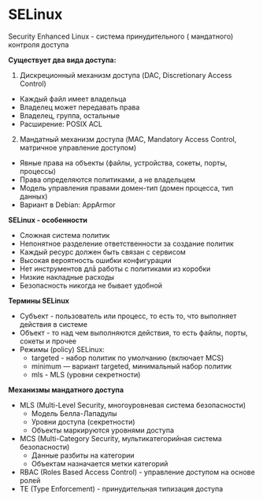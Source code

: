 # SELinux
Security Enhanced Linux - система принудительного ( мандатного) контроля доступа     

__Существует два вида доступа:__
1. Дискреционный механизм доступа (DAC, Discretionary Access Control)
- Каждый файл имеет владельца
- Владелец может передавать права
- Владелец, группа, остальные
- Расширение: POSIX ACL
2. Мандатный механизм доступа (MAC, Mandatory Access Control, матричное управление доступом)
- Явные права на объекты (файлы, устройства, сокеты, порты, процессы)
- Права определяются политиками, а не владельцем
- Модель управления правами домен-тип (домен процесса, тип данных)
- Вариант в Debian: AppArmor

__SELinux - особенности__
- Сложная система политик
- Непонятное разделение ответственности за создание политик
- Каждый ресурс должен быть связан с сервисом
- Высокая вероятность ошибки конфигурации
- Нет инструментов длā работы с политиками из коробки
- Низкие накладные расходы
- Безопасность никогда не бывает удобной

__Термины SELinux__
- Субъект - пользователь или процесс, то есть то, что выполняет действия в системе
- Объект - то над чем выполняются действия, то есть файлы, порты, сокеты и прочее
- Режимы (policy) SELinux:
     - targeted - набор политик по умолчанию (включает MCS)
     - minimum — вариант targeted, минимальный набор политик
     - mls - MLS (уровни секретности)

__Механизмы мандатного доступа__
- MLS (Multi-Level Security, многоуровневая система безопасности)
    - Модель Белла-Лападулы
    - Уровни доступа (секретности)
    - Объекты маркируются уровнями доступа
- MCS (Multi-Category Security, мультикатегорийная система безопасности)
    - Данные разбиты на категории
    - Объектам назначается метки категорий
- RBAC (Roles Based Access Control) - управление доступом на основе ролей
- TE (Type Enforcement) - принудительная типизация доступа 
